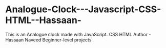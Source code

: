 # Analogue-Clock---Javascript-CSS-HTML--Hassaan-
This is an Analogue clock made with JavaScript. CSS HTML
Author - Hassaan Naveed 
Beginner-level projects
